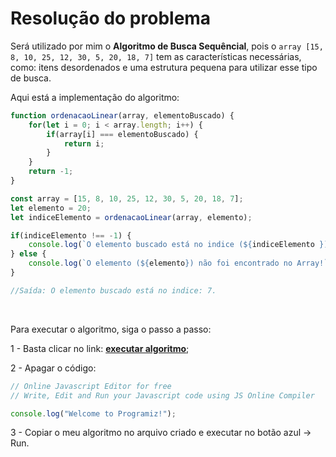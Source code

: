 # Resolução do problema

Será utilizado por mim o **Algoritmo de Busca Sequêncial**, pois o `array [15, 8, 10, 25, 12, 30, 5, 20, 18, 7]` tem as características necessárias, como: itens desordenados e uma estrutura pequena  para utilizar esse tipo de busca.

Aqui está a implementação do algoritmo:

```jsx
function ordenacaoLinear(array, elementoBuscado) {
    for(let i = 0; i < array.length; i++) {
        if(array[i] === elementoBuscado) {
            return i;
        }
    }
    return -1;
}

const array = [15, 8, 10, 25, 12, 30, 5, 20, 18, 7];
let elemento = 20;
let indiceElemento = ordenacaoLinear(array, elemento);

if(indiceElemento !== -1) {
    console.log(`O elemento buscado está no indice (${indiceElemento }).`)
} else {
    console.log(`O elemento (${elemento}) não foi encontrado no Array!`)
}

//Saída: O elemento buscado está no indice: 7.
```

<br>

Para executar o algoritmo, siga o passo a passo:

1 - Basta clicar no link: **[executar algoritmo](https://www.programiz.com/javascript/online-compiler/)**;

2 - Apagar o código:

```jsx
// Online Javascript Editor for free
// Write, Edit and Run your Javascript code using JS Online Compiler

console.log("Welcome to Programiz!");
```

3 - Copiar o meu algoritmo no arquivo criado e executar no botão azul → Run.
